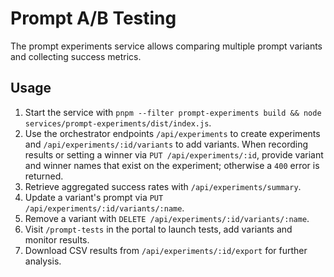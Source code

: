# Prompt A/B Testing

The prompt experiments service allows comparing multiple prompt variants and collecting success metrics.

## Usage

1. Start the service with `pnpm --filter prompt-experiments build && node services/prompt-experiments/dist/index.js`.
2. Use the orchestrator endpoints `/api/experiments` to create experiments and `/api/experiments/:id/variants` to add variants. When recording results or setting a winner via `PUT /api/experiments/:id`, provide variant and winner names that exist on the experiment; otherwise a `400` error is returned.
3. Retrieve aggregated success rates with `/api/experiments/summary`.
4. Update a variant's prompt via `PUT /api/experiments/:id/variants/:name`.
5. Remove a variant with `DELETE /api/experiments/:id/variants/:name`.
6. Visit `/prompt-tests` in the portal to launch tests, add variants and monitor results.
7. Download CSV results from `/api/experiments/:id/export` for further analysis.
